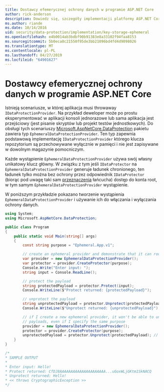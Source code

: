 ```yaml
---
title: Dostawcy efemerycznej ochrony danych w programie ASP.NET Core
author: rick-anderson
description: Dowiedz się, szczegóły implementacji platformy ASP.NET Core dostawcy efemerycznej ochrony danych.
ms.author: riande
ms.date: 10/14/2016
uid: security/data-protection/implementation/key-storage-ephemeral
ms.openlocfilehash: e4b0014ab3bdbf90b91383e8a33102f94faa8153
ms.sourcegitcommit: 5b0eca8c21550f95de3bb21096bd4fd4d9098026
ms.translationtype: MT
ms.contentlocale: pl-PL
ms.lasthandoff: 04/27/2019
ms.locfileid: "64901627"
---
```

# <a name="ephemeral-data-protection-providers-in-aspnet-core"></a>Dostawcy efemerycznej ochrony danych w programie ASP.NET Core

<a name="data-protection-implementation-key-storage-ephemeral"></a>

Istnieją scenariusze, w której aplikacja musi throwaway `IDataProtectionProvider`. Na przykład deweloper może po prostu eksperymentować w aplikacji konsoli jednorazowe lub sama aplikacja jest przejściowy (jest pisanie skryptów lub projekt testów jednostkowych). Do obsługi tych scenariuszy [Microsoft.AspNetCore.DataProtection](https://www.nuget.org/packages/Microsoft.AspNetCore.DataProtection/) pakietu zawiera typ `EphemeralDataProtectionProvider`. Ten typ zapewnia podstawową implementację `IDataProtectionProvider` którego klucza repozytorium są przechowywane wyłącznie w pamięci i nie jest zapisywane w dowolnym magazynie pomocniczym.

Każde wystąpienie `EphemeralDataProtectionProvider` używa swój własny unikatowy klucz główny. W związku z tym jeśli `IDataProtector` na `EphemeralDataProtectionProvider` generuje ładunek chronionego, ten ładunek tylko można bez ochrony przez odpowiednik `IDataProtector` (biorąc pod uwagę taki sam [przeznaczenia](xref:security/data-protection/consumer-apis/purpose-strings#data-protection-consumer-apis-purposes) łańcucha) dostęp do konta root, w tym samym `EphemeralDataProtectionProvider` wystąpienie.

W poniższym przykładzie pokazano tworzenie wystąpienia `EphemeralDataProtectionProvider` i używanie ich do włączania i wyłączania ochrony danych.

```csharp
using System;
using Microsoft.AspNetCore.DataProtection;

public class Program
{
    public static void Main(string[] args)
    {
        const string purpose = "Ephemeral.App.v1";

        // create an ephemeral provider and demonstrate that it can round-trip a payload
        var provider = new EphemeralDataProtectionProvider();
        var protector = provider.CreateProtector(purpose);
        Console.Write("Enter input: ");
        string input = Console.ReadLine();

        // protect the payload
        string protectedPayload = protector.Protect(input);
        Console.WriteLine($"Protect returned: {protectedPayload}");

        // unprotect the payload
        string unprotectedPayload = protector.Unprotect(protectedPayload);
        Console.WriteLine($"Unprotect returned: {unprotectedPayload}");

        // if I create a new ephemeral provider, it won't be able to unprotect existing
        // payloads, even if I specify the same purpose
        provider = new EphemeralDataProtectionProvider();
        protector = provider.CreateProtector(purpose);
        unprotectedPayload = protector.Unprotect(protectedPayload); // THROWS
    }
}

/*
* SAMPLE OUTPUT
*
* Enter input: Hello!
* Protect returned: CfDJ8AAAAAAAAAAAAAAAAAAAAA...uGoxWLjGKtm1SkNACQ
* Unprotect returned: Hello!
* << throws CryptographicException >>
*/
```
